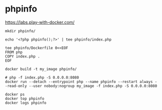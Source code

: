 # phpinfo

https://labs.play-with-docker.com/
```
mkdir phpinfo/
```
```
echo '<?php phpinfo();?>' | tee phpinfo/index.php
```
```
tee phpinfo/Dockerfile 0<<EOF
FROM php
COPY index.php .
EOF
```
```
docker build -t my_image phpinfo/
```
```
# php -f index.php -S 0.0.0.0:8080
docker run --detach --entrypoint php --name phpinfo --restart always --read-only --user nobody:nogroup my_image -f index.php -S 0.0.0.0:8080
```
```
docker ps
docker top phpinfo
docker logs phpinfo
```

